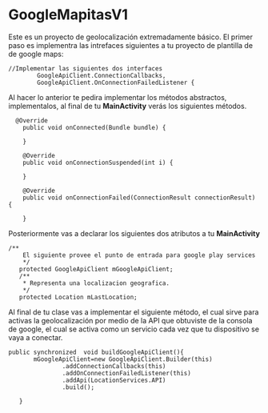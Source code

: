 # GoogleMapitasV1 
Este es un proyecto de geolocalización extremadamente básico. El primer paso es implementra las intrefaces siguientes a tu proyecto de plantilla de
de google maps:

```
//Implementar las siguientes dos interfaces
        GoogleApiClient.ConnectionCallbacks,
        GoogleApiClient.OnConnectionFailedListener {
```

 Al  hacer lo anterior te pedira implementar los métodos abstractos, implementalos, al final de tu **MainActivity** verás los siguientes métodos.
 
```
  @Override
    public void onConnected(Bundle bundle) {
        
    }

    @Override
    public void onConnectionSuspended(int i) {

    }

    @Override
    public void onConnectionFailed(ConnectionResult connectionResult) {

    }
 ```
 
 Posteriormente vas a declarar los siguientes dos atributos a tu **MainActivity**
 
 
 ```
 /**
     El siguiente provee el punto de entrada para google play services
     */
    protected GoogleApiClient mGoogleApiClient;
    /**
     * Representa una localizacion geografica.
     */
    protected Location mLastLocation;
 ```
 
 Al final de tu clase vas a implementar el siguiente método, el cual sirve para activas la geolocalización por medio de la API 
 que obtuviste de la consola de google, el cual se activa como un servicio cada vez que tu dispositivo se vaya a conectar.
 
 ```
 public synchronized  void buildGoogleApiClient(){
        mGoogleApiClient=new GoogleApiClient.Builder(this)
                .addConnectionCallbacks(this)
                .addOnConnectionFailedListener(this)
                .addApi(LocationServices.API)
                .build();

    }
 ```
